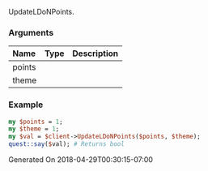 UpdateLDoNPoints.
### Arguments
**Name**|**Type**|**Description**
:---|:---|:---
points||
theme||

### Example

```perl
my $points = 1;
my $theme = 1;
my $val = $client->UpdateLDoNPoints($points, $theme);
quest::say($val); # Returns bool
```


Generated On 2018-04-29T00:30:15-07:00